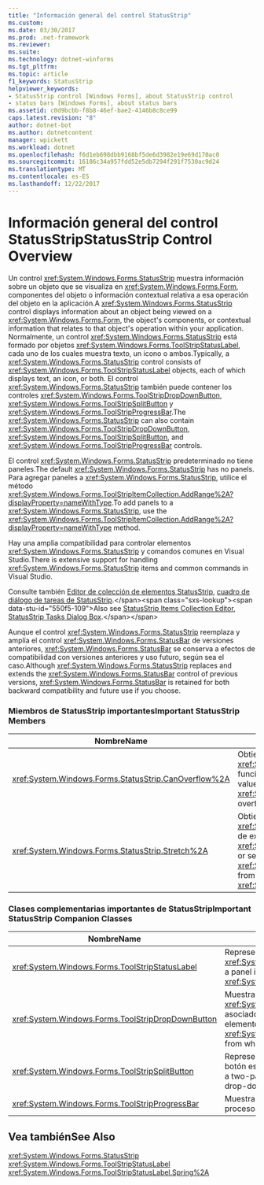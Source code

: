 ```yaml
---
title: "Información general del control StatusStrip"
ms.custom: 
ms.date: 03/30/2017
ms.prod: .net-framework
ms.reviewer: 
ms.suite: 
ms.technology: dotnet-winforms
ms.tgt_pltfrm: 
ms.topic: article
f1_keywords: StatusStrip
helpviewer_keywords:
- StatusStrip control [Windows Forms], about StatusStrip control
- status bars [Windows Forms], about status bars
ms.assetid: c0d9bcbb-f8b8-46ef-bae2-4146b8c8ce99
caps.latest.revision: "8"
author: dotnet-bot
ms.author: dotnetcontent
manager: wpickett
ms.workload: dotnet
ms.openlocfilehash: f6d1eb698dbb9168bf5de6d3982e19e69d170ac0
ms.sourcegitcommit: 16186c34a957fdd52e5db7294f291f7530ac9d24
ms.translationtype: MT
ms.contentlocale: es-ES
ms.lasthandoff: 12/22/2017
---
```

# <a name="statusstrip-control-overview"></a><span data-ttu-id="550f5-102">Información general del control StatusStrip</span><span class="sxs-lookup"><span data-stu-id="550f5-102">StatusStrip Control Overview</span></span>
<span data-ttu-id="550f5-103">Un control <xref:System.Windows.Forms.StatusStrip> muestra información sobre un objeto que se visualiza en <xref:System.Windows.Forms.Form>, componentes del objeto o información contextual relativa a esa operación del objeto en la aplicación.</span><span class="sxs-lookup"><span data-stu-id="550f5-103">A <xref:System.Windows.Forms.StatusStrip> control displays information about an object being viewed on a <xref:System.Windows.Forms.Form>, the object's components, or contextual information that relates to that object's operation within your application.</span></span> <span data-ttu-id="550f5-104">Normalmente, un control <xref:System.Windows.Forms.StatusStrip> está formado por objetos <xref:System.Windows.Forms.ToolStripStatusLabel>, cada uno de los cuales muestra texto, un icono o ambos.</span><span class="sxs-lookup"><span data-stu-id="550f5-104">Typically, a <xref:System.Windows.Forms.StatusStrip> control consists of <xref:System.Windows.Forms.ToolStripStatusLabel> objects, each of which displays text, an icon, or both.</span></span> <span data-ttu-id="550f5-105">El control <xref:System.Windows.Forms.StatusStrip> también puede contener los controles <xref:System.Windows.Forms.ToolStripDropDownButton>, <xref:System.Windows.Forms.ToolStripSplitButton> y <xref:System.Windows.Forms.ToolStripProgressBar>.</span><span class="sxs-lookup"><span data-stu-id="550f5-105">The <xref:System.Windows.Forms.StatusStrip> can also contain <xref:System.Windows.Forms.ToolStripDropDownButton>, <xref:System.Windows.Forms.ToolStripSplitButton>, and <xref:System.Windows.Forms.ToolStripProgressBar> controls.</span></span>  
  
 <span data-ttu-id="550f5-106">El control <xref:System.Windows.Forms.StatusStrip> predeterminado no tiene paneles.</span><span class="sxs-lookup"><span data-stu-id="550f5-106">The default <xref:System.Windows.Forms.StatusStrip> has no panels.</span></span> <span data-ttu-id="550f5-107">Para agregar paneles a <xref:System.Windows.Forms.StatusStrip>, utilice el método <xref:System.Windows.Forms.ToolStripItemCollection.AddRange%2A?displayProperty=nameWithType>.</span><span class="sxs-lookup"><span data-stu-id="550f5-107">To add panels to a <xref:System.Windows.Forms.StatusStrip>, use the <xref:System.Windows.Forms.ToolStripItemCollection.AddRange%2A?displayProperty=nameWithType> method.</span></span>  
  
 <span data-ttu-id="550f5-108">Hay una amplia compatibilidad para controlar elementos <xref:System.Windows.Forms.StatusStrip> y comandos comunes en Visual Studio.</span><span class="sxs-lookup"><span data-stu-id="550f5-108">There is extensive support for handling <xref:System.Windows.Forms.StatusStrip> items and common commands in Visual Studio.</span></span>  
  
 <span data-ttu-id="550f5-109">Consulte también [Editor de colección de elementos StatusStrip](http://msdn.microsoft.com/library/ms233631\(v=vs.110\)), [cuadro de diálogo de tareas de StatusStrip](http://msdn.microsoft.com/library/ms233642\(v=vs.110\)).</span><span class="sxs-lookup"><span data-stu-id="550f5-109">Also see [StatusStrip Items Collection Editor](http://msdn.microsoft.com/library/ms233631\(v=vs.110\)), [StatusStrip Tasks Dialog Box](http://msdn.microsoft.com/library/ms233642\(v=vs.110\)).</span></span>  
  
 <span data-ttu-id="550f5-110">Aunque el control <xref:System.Windows.Forms.StatusStrip> reemplaza y amplía el control <xref:System.Windows.Forms.StatusBar> de versiones anteriores, <xref:System.Windows.Forms.StatusBar> se conserva a efectos de compatibilidad con versiones anteriores y uso futuro, según sea el caso.</span><span class="sxs-lookup"><span data-stu-id="550f5-110">Although <xref:System.Windows.Forms.StatusStrip> replaces and extends the <xref:System.Windows.Forms.StatusBar> control of previous versions, <xref:System.Windows.Forms.StatusBar> is retained for both backward compatibility and future use if you choose.</span></span>  
  
### <a name="important-statusstrip-members"></a><span data-ttu-id="550f5-111">Miembros de StatusStrip importantes</span><span class="sxs-lookup"><span data-stu-id="550f5-111">Important StatusStrip Members</span></span>  
  
|<span data-ttu-id="550f5-112">Nombre</span><span class="sxs-lookup"><span data-stu-id="550f5-112">Name</span></span>|<span data-ttu-id="550f5-113">Descripción</span><span class="sxs-lookup"><span data-stu-id="550f5-113">Description</span></span>|  
|----------|-----------------|  
|<xref:System.Windows.Forms.StatusStrip.CanOverflow%2A>|<span data-ttu-id="550f5-114">Obtiene o establece un valor que indica si <xref:System.Windows.Forms.StatusStrip> admite la funcionalidad del desbordamiento.</span><span class="sxs-lookup"><span data-stu-id="550f5-114">Gets or sets a value indicating whether the <xref:System.Windows.Forms.StatusStrip> supports overflow functionality.</span></span>|  
|<xref:System.Windows.Forms.StatusStrip.Stretch%2A>|<span data-ttu-id="550f5-115">Obtiene o establece un valor que indica si <xref:System.Windows.Forms.StatusStrip> se expande de extremo a extremo en <xref:System.Windows.Forms.ToolStripContainer>.</span><span class="sxs-lookup"><span data-stu-id="550f5-115">Gets or sets a value indicating whether the <xref:System.Windows.Forms.StatusStrip> stretches from end to end in its <xref:System.Windows.Forms.ToolStripContainer>.</span></span>|  
  
### <a name="important-statusstrip-companion-classes"></a><span data-ttu-id="550f5-116">Clases complementarias importantes de StatusStrip</span><span class="sxs-lookup"><span data-stu-id="550f5-116">Important StatusStrip Companion Classes</span></span>  
  
|<span data-ttu-id="550f5-117">Nombre</span><span class="sxs-lookup"><span data-stu-id="550f5-117">Name</span></span>|<span data-ttu-id="550f5-118">Descripción</span><span class="sxs-lookup"><span data-stu-id="550f5-118">Description</span></span>|  
|----------|-----------------|  
|<xref:System.Windows.Forms.ToolStripStatusLabel>|<span data-ttu-id="550f5-119">Representa un panel de un control <xref:System.Windows.Forms.StatusStrip>.</span><span class="sxs-lookup"><span data-stu-id="550f5-119">Represents a panel in a <xref:System.Windows.Forms.StatusStrip> control.</span></span>|  
|<xref:System.Windows.Forms.ToolStripDropDownButton>|<span data-ttu-id="550f5-120">Muestra un <xref:System.Windows.Forms.ToolStripDropDown> asociado en el que el usuario puede seleccionar un elemento único.</span><span class="sxs-lookup"><span data-stu-id="550f5-120">Displays an associated <xref:System.Windows.Forms.ToolStripDropDown> from which the user can select a single item.</span></span>|  
|<xref:System.Windows.Forms.ToolStripSplitButton>|<span data-ttu-id="550f5-121">Representa un control de dos elementos que son un botón estándar y un menú desplegable.</span><span class="sxs-lookup"><span data-stu-id="550f5-121">Represents a two-part control that is a standard button and a drop-down menu.</span></span>|  
|<xref:System.Windows.Forms.ToolStripProgressBar>|<span data-ttu-id="550f5-122">Muestra el estado de finalización de un proceso.</span><span class="sxs-lookup"><span data-stu-id="550f5-122">Displays the completion state of a process.</span></span>|  
  
## <a name="see-also"></a><span data-ttu-id="550f5-123">Vea también</span><span class="sxs-lookup"><span data-stu-id="550f5-123">See Also</span></span>  
 <xref:System.Windows.Forms.StatusStrip>  
 <xref:System.Windows.Forms.ToolStripStatusLabel>  
 <xref:System.Windows.Forms.ToolStripStatusLabel.Spring%2A>
